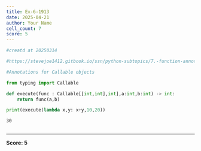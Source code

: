 ```yaml
---
title: Ex-6-1913
date: 2025-04-21
author: Your Name
cell_count: 7
score: 5
---
```


```python
#creatd at 20250314
```


```python
#https://stevejoe1412.gitbook.io/ssn/python-subtopics/7.-function-annotations
```


```python
#Annotations for Callable objects
```


```python
from typing import Callable
```


```python
def execute(func : Callable[[int,int],int],a:int,b:int) -> int:
    return func(a,b)
```


```python
print(execute(lambda x,y: x+y,10,20))
```

    30



```python

```


---
**Score: 5**